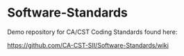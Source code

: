 Software-Standards
==================

Demo repository for CA/CST Coding Standards found here:

https://github.com/CA-CST-SII/Software-Standards/wiki

